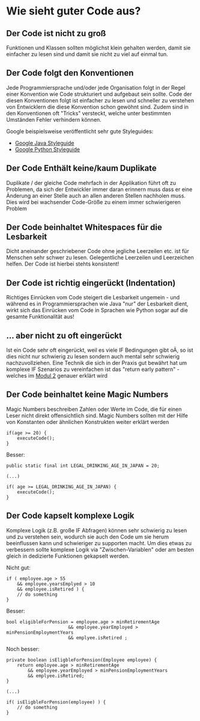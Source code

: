 # Wie sieht guter Code aus?

## Der Code ist nicht zu groß
Funktionen und Klassen sollten möglichst klein gehalten werden, damit sie einfacher zu lesen sind und damit sie nicht zu viel auf einmal tun.

## Der Code folgt den Konventionen
Jede Programmiersprache und/oder jede Organisation folgt in der Regel einer Konvention wie Code strukturiert und aufgebaut sein sollte. Code der diesen Konventionen folgt ist einfacher zu lesen und schneller zu verstehen von Entwicklern die diese Konvention schon gewöhnt sind.
Zudem sind in den Konventionen oft "Tricks" versteckt, welche unter bestimmten Umständen Fehler verhindern können.

Google beispielsweise veröffentlicht sehr gute Styleguides:

* [Google Java Styleguide](https://google.github.io/styleguide/javaguide.html)
* [Google Python Styleguide](https://google.github.io/styleguide/pyguide.html)

## Der Code Enthält keine/kaum Duplikate
Duplikate / der gleiche Code mehrfach in der Applikation führt oft zu Problemen, da sich der Entwickler immer daran erinnern muss dass er eine Änderung an einer Stelle auch an allen anderen Stellen nachholen muss. Dies wird bei wachsender Code-Größe zu einem immer schwierigeren Problem

## Der Code beinhaltet Whitespaces für die Lesbarkeit
Dicht aneinander geschriebener Code ohne jegliche Leerzeilen etc. ist für Menschen sehr schwer zu lesen. Gelegentliche Leerzeilen und Leerzeichen helfen. Der Code ist hierbei stehts konsistent!

## Der Code ist richtig eingerückt (Indentation)
Richtiges Einrücken vom Code steigert die Lesbarkeit ungemein - und während es in Programmiersprachen wie Java "nur" der Lesbarkeit dient, wirkt sich das Einrücken vom Code in Sprachen wie Python sogar auf die gesamte Funktionalität aus!

## ... aber nicht zu oft eingerückt
Ist ein Code sehr oft eingerückt, weil es viele IF Bedingungen gibt oÄ, so ist dies nicht nur schwierig zu lesen sondern auch mental sehr schwierig nachzuvollziehen.
Eine Technik die sich in der Praxis gut bewährt hat um komplexe IF Szenarios zu vereinfachen ist das "return early pattern" - welches im [Modul 2](/module-2/if-inversion) genauer erklärt wird

## Der Code beinhaltet keine Magic Numbers
Magic Numbers beschreiben Zahlen oder Werte im Code, die für einen Leser nicht direkt offensichtlich sind. Magic Numbers sollten mit der Hilfe von Konstanten oder ähnlichen Konstrukten weiter erklärt werden
```
if(age >= 20) {
    executeCode();
}
```
Besser:
```
public static final int LEGAL_DRINKING_AGE_IN_JAPAN = 20;

(...)

if( age >= LEGAL_DRINKING_AGE_IN_JAPAN) {
    executeCode();
}
```

## Der Code kapselt komplexe Logik
Komplexe Logik (z.B. große IF Abfragen) können sehr schwierig zu lesen und zu verstehen sein, wodurch sie auch den Code um sie herum beeinflussen kann und schwieriger zu supporten macht.
Um dies etwas zu verbessern sollte komplexe Logik via "Zwischen-Variablen" oder am besten gleich in dedizierte Funktionen gekapselt werden.

Nicht gut:

```
if ( employee.age > 55 
    && employee.yearsEmplyed > 10
    && employee.isRetired ) {
    // do something 
}
```
Besser:

```
bool eligibleForPension = employee.age > minRetirementAge
                       && employee.yearEmployed > minPensionEmploymentYears
                       && emplyee.isRetired ; 
```
Noch besser: 
```
private boolean isEligbleForPension(Employee employee) {
    return employee.age > minRetirementAge
        && employee.yearEmployed > minPensionEmploymentYears
        && emplyee.isRetired;
} 

(...)

if( isEligbleForPension(employee) ) {
    // do something 
}
```